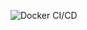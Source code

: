 ![Docker CI/CD](https://github.com/rrdentin/task5-productzilla/actions/workflows/main.yml/badge.svg)

